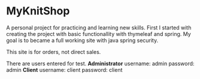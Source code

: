 # MyKnitShop
A personal project for practicing and learning new skills.
First I started with creating the project with basic functionallity with thymeleaf and spring.
My goal is to became a full working site with java spring security.

This site is for orders, not direct sales.

There are users entered for test.
**Administrator** username: admin
                  password: admin
**Client**        username: client
                  password: client